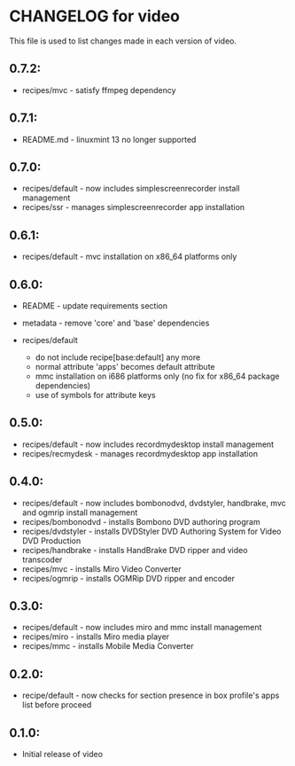 # CHANGELOG for video

This file is used to list changes made in each version of video.

## 0.7.2:

* recipes/mvc - satisfy ffmpeg dependency

## 0.7.1:

* README.md - linuxmint 13 no longer supported

## 0.7.0:

* recipes/default - now includes simplescreenrecorder install management
* recipes/ssr     - manages simplescreenrecorder app installation

## 0.6.1:

* recipes/default - mvc installation on x86_64 platforms only

## 0.6.0:

* README   - update requirements section
* metadata - remove 'core' and 'base' dependencies

* recipes/default

  - do not include recipe[base:default] any more
  - normal attribute 'apps' becomes default attribute
  - mmc installation on i686 platforms only (no fix for x86_64 package dependencies)
  - use of symbols for attribute keys

## 0.5.0:

* recipes/default   - now includes recordmydesktop install management
* recipes/recmydesk - manages recordmydesktop app installation

## 0.4.0:

* recipes/default    - now includes bombonodvd, dvdstyler, handbrake, mvc and ogmrip install management
* recipes/bombonodvd - installs Bombono DVD authoring program
* recipes/dvdstyler  - installs DVDStyler DVD Authoring System for Video DVD Production
* recipes/handbrake  - installs HandBrake DVD ripper and video transcoder
* recipes/mvc        - installs Miro Video Converter
* recipes/ogmrip     - installs OGMRip DVD ripper and encoder

## 0.3.0:

* recipes/default - now includes miro and mmc install management
* recipes/miro    - installs Miro media player
* recipes/mmc     - installs Mobile Media Converter

## 0.2.0:

* recipe/default - now checks for section presence in box profile's apps list before proceed

## 0.1.0:

* Initial release of video

